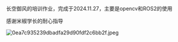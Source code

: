 长空御风的培训作业，完成于2024.11.27，主要是opencv和ROS2的使用

感谢米椒学长的耐心指导

![0ea7c935239dbadfa29d90fdf2c6bb2f.jpeg](https://s2.loli.net/2024/11/29/iyNshJmeA1pF3QU.jpg)
